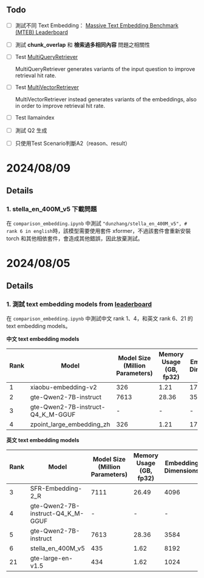 ## Todo

- [ ] 測試不同 Text Embedding： [Massive Text Embedding Benchmark (MTEB) Leaderboard](https://huggingface.co/spaces/mteb/leaderboard)
- [ ] 測試 **chunk_overlap** 和 **檢索過多相同內容** 問題之相關性
- [ ] Test [MultiQueryRetriever](https://python.langchain.com/v0.2/docs/how_to/MultiQueryRetriever/)

  MultiQueryRetriever generates variants of the input question to improve retrieval hit rate.

- [ ] Test [MultiVectorRetriever](https://python.langchain.com/v0.2/docs/how_to/multi_vector/)
  
  MultiVectorRetriever instead generates variants of the embeddings, also in order to improve retrieval hit rate.

- [ ] Test llamaindex
- [ ] 測試 Q2 生成
- [ ] 只使用Test Scenario判斷A2（reason、result）

# 2024/08/09

## Details

### 1. stella_en_400M_v5 下載問題

在 `comparison_embedding.ipynb` 中測試  `"dunzhang/stella_en_400M_v5", # rank 6 in english`時，該模型需要使用套件 xformer，不過該套件會重新安裝 torch 和其他相依套件，會造成其他錯誤，因此放棄測試。

# 2024/08/05

## Details

### 1. 測試 text embedding models from [leaderboard](https://huggingface.co/spaces/mteb/leaderboard)

在 `comparison_embedding.ipynb` 中測試中文 rank 1、4，和英文 rank 6、21 的 text embedding models。

**中文 text embedding models**

| Rank | Model                                | Model Size (Million Parameters) | Memory Usage (GB, fp32) | Embedding Dimensions | Max Tokens | Average (35 datasets) | Classification Average (9 datasets) | Clustering Average (4 datasets) | PairClassification Average (2 datasets) | Reranking Average (4 datasets) | Retrieval Average (8 datasets) | STS Average (8 datasets) |
|------|--------------------------------------|---------------------------------|-------------------------|----------------------|------------|-----------------------|-------------------------------------|---------------------------------|------------------------------------------|-------------------------------|--------------------------------|--------------------------|
| 1    | xiaobu-embedding-v2                  | 326                             | 1.21                    | 1792                 | 512        | 72.43                 | 74.67                               | 65.17                           | 91.87                                    | 72.58                         | 76.5                           | 64.53                    |
| 2    | gte-Qwen2-7B-instruct                | 7613                            | 28.36                   | 3584                 | 131072     | 72.05                 | 75.09                               | 66.06                           | 87.48                                    | 68.92                         | 76.03                          | 65.33                    |
| 3    | gte-Qwen2-7B-instruct-Q4_K_M-GGUF    | -                               | -                       | -                    | -          | 72.05                 | 75.09                               | 66.06                           | 87.48                                    | 68.92                         | 76.03                          | 65.33                    |
| 4    | zpoint_large_embedding_zh            | 326                             | 1.21                    | 1792                 | 512        | 71.88                 | 74.43                               | 62.23                           | 91.55                                    | 72.34                         | 76.36                          | 64.22                    |

**英文 text embedding models**

| Rank | Model                                | Model Size (Million Parameters) | Memory Usage (GB, fp32) | Embedding Dimensions | Max Tokens | Average (56 datasets) | Classification Average (12 datasets) | Clustering Average (11 datasets) | PairClassification Average (3 datasets) | Reranking Average (4 datasets) | Retrieval Average (15 datasets) | STS Average (10 datasets) | Summarization Average (1 datasets) |
|------|--------------------------------------|---------------------------------|-------------------------|----------------------|------------|-----------------------|-------------------------------------|----------------------------------|------------------------------------------|-------------------------------|----------------------------------|----------------------------|------------------------------------|
| 3    | SFR-Embedding-2_R                   | 7111                            | 26.49                   | 4096                 | 32768      | 70.31                 | 89.05                               | 56.17                            | 88.07                                    | 60.14                         | 60.18                            | 81.26                         | 30.71                             |
| 4    | gte-Qwen2-7B-instruct-Q4_K_M-GGUF    | -                               | -                       | -                    | -          | 70.24                 | 86.58                               | 56.92                            | 85.79                                    | 61.42                         | 60.25                            | 83.04                         | 31.35                             |
| 5    | gte-Qwen2-7B-instruct                | 7613                            | 28.36                   | 3584                 | 131072     | 70.24                 | 86.58                               | 56.92                            | 85.79                                    | 61.42                         | 60.25                            | 83.04                         | 31.35                             |
| 6    | stella_en_400M_v5                   | 435                             | 1.62                    | 8192                 | 8192       | 70.11                 | 86.67                               | 56.7                             | 87.74                                    | 60.16                         | 58.97                            | 84.22                         | 31.66                             |
| 21   | gte-large-en-v1.5                   | 434                             | 1.62                    | 1024                 | 8192       | 65.39                 | 77.75                               | 47.96                            | 84.53                                    | 58.5                          | 57.91                            | 81.43                         | 30.91                             |